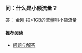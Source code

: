 ### 问：什么是小额流量？
答：
[ 金刚 ](https://a2zitpro.github.io/web/金刚公司)把<1GB的流量叫小额流量

#### 推荐阅读
- [ 问题与解答 ](https://a2zitpro.github.io/web/问题与解答)
